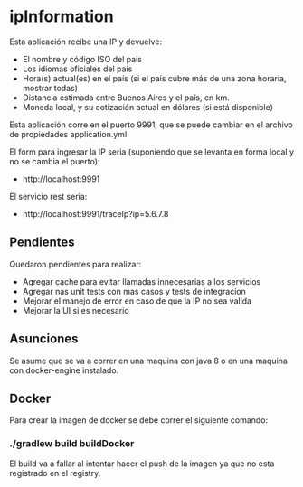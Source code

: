 # ipInformation

Esta aplicación recibe una IP y devuelve:

* El nombre y código ISO del país
* Los idiomas oficiales del país
* Hora(s) actual(es) en el país (si el país cubre más de una zona horaria, mostrar todas)
* Distancia estimada entre Buenos Aires y el país, en km.
* Moneda local, y su cotización actual en dólares (si está disponible)

Esta aplicación corre en el puerto 9991, que se puede cambiar en el archivo de propiedades application.yml

El form para ingresar la IP seria (suponiendo que se levanta en forma local y no se cambia el puerto):

* http://localhost:9991

El servicio rest seria:

* http://localhost:9991/traceIp?ip=5.6.7.8

## Pendientes

Quedaron pendientes para realizar:

* Agregar cache para evitar llamadas innecesarias a los servicios
* Agregar nas unit tests con mas casos y tests de integracion
* Mejorar el manejo de error en caso de que la IP no sea valida
* Mejorar la UI si es necesario

## Asunciones

Se asume que se va a correr en una maquina con java 8 o en una maquina con docker-engine instalado.

## Docker

Para crear la imagen de docker se debe correr el siguiente comando:

### ./gradlew build buildDocker

El build va a fallar al intentar hacer el push de la imagen ya que no esta registrado en el registry.
